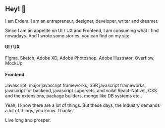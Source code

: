 ## Hey! 🖖

I am Erdem. I am an entrepreneur, designer, developer, writer and dreamer.

Since I am an appetite on UI / UX and Frontend,
I am consuming what I find nowadays.
And I wrote some stories, you can find on my site.

#### UI / UX
Figma, Sketch, Adobe XD, Adobe Photoshop, Adobe Illustrator, Overflow, MockUp

#### Frontend
Javascript, major javascript frameworks, SSR javascript frameworks, javascript for backend, javascript supersets, and voila! React-Native!, CSS and the extensions, package builders, mongo like DB systems etc..

Yeah, I know there are a lot of things. But these days, the industry demands a lot of things, you know.
Thanks!

Live long and prosper.
